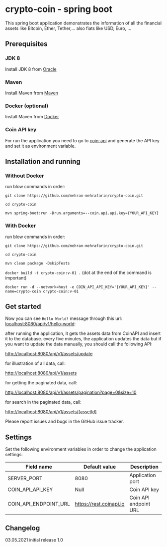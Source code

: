 # crypto-coin - spring boot

This spring boot application demonstrates the information of all the financial assets like Bitcoin, Ether, Tether,... also
fiats like USD, Euro, ...

## Prerequisites

### JDK 8
Install JDK 8 from  [Oracle](https://www.oracle.com/java/technologies/javase/javase-jdk8-downloads.html "Download JDK")

### Maven
Install Maven from [Maven](https://maven.apache.org/install.html "Download Maven")

### Docker (optional)
Install Maven from [Docker](https://docs.docker.com/get-docker/ "Download Docker")

### Coin API key
For run the application you need to go to [coin-api](https://www.coinapi.io/pricing?apikey "Coin API")
and generate the API key and set it as environment variable.

## Installation and running
### Without Docker
run blow commands in order:

```git clone https://github.com/mehran-mehrafarin/crypto-coin.git```

```cd crypto-coin```

```mvn spring-boot:run -Drun.arguments=--coin.api.api.key={YOUR_API_KEY}```

### With Docker
run blow commands in order:

```git clone https://github.com/mehran-mehrafarin/crypto-coin.git```

```cd crypto-coin```

```mvn clean package -DskipTests```

```docker build -t crypto-coin:v-01 .``` (dot at the end of the command is important)

```docker run -d --network=host -e COIN_API_API_KEY='{YOUR_API_KEY}' --name=crypto-coin crypto-coin:v-01```

## Get started

Now you can see ```Hello World!``` message through this url: [localhost:8080/api/v1/hello-world](localhost:8080/api/v1/hello-world "crypto-coin application"):

after running the application, it gets the assets data from CoinAPI and insert it to the database. every five minutes, the application updates the data but if you want to update the data manually, you should call the following API:

[http://localhost:8080/api/v1/assets/update](http://localhost:8080/api/v1/assets/update "crypto-coin application")

for illustration of all data, call:

[http://localhost:8080/api/v1/assets](http://localhost:8080/api/v1/assets "crypto-coin application")


for getting the paginated data, call:

[http://localhost:8080/api/v1/assets/pagination?page=0&size=10](http://localhost:8080/api/v1/assets/pagination?page=0&size=10 "crypto-coin application")


for search in the paginated data, call:

[http://localhost:8080/api/v1/assets/{assetId}](http://localhost:8080/api/v1/assets/{assetId} "crypto-coin application")


Please report issues and bugs in the GitHub issue tracker.

## Settings

Set the following environment variables in order to change the application settings:

Field name | Default value | Description | 
--- | --- | --- | 
SERVER_PORT | 8080 | Application port |
COIN_API_API_KEY | Null | Coin API key|
COIN_API_ENDPOINT_URL | https://rest.coinapi.io | Coin API endpoint URL|

## Changelog

03.05.2021 initial release 1.0
